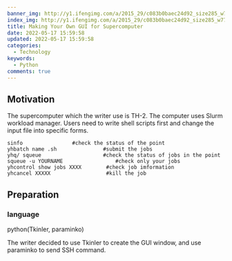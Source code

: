 ```yaml
---
banner_img: http://y1.ifengimg.com/a/2015_29/c083b0baec24d92_size285_w772_h472.jpg
index_img: http://y1.ifengimg.com/a/2015_29/c083b0baec24d92_size285_w772_h472.jpg
title: Making Your Own GUI for Supercomputer
date: 2022-05-17 15:59:58
updated: 2022-05-17 15:59:58
categories:
  - Technology
keywords:
  - Python
comments: true
---
```

## Motivation

The supercomputer which the writer use is TH-2. The computer uses Slurm workload manager. Users need to write shell scripts first and change the input file into specific forms. 

```shell
sinfo                #check the status of the point
yhbatch name .sh               #submit the jobs
yhq/ squeue                    #check the status of jobs in the point
squeue -u YOURNAME                 #check only your jobs 
yhcontrol show jobs XXXX        #check job imformation
yhcancel XXXXX                  #kill the job
```



## Preparation

### language

python(Tkinler, paraminko)

The writer decided to use Tkinler to create the GUI window, and use paraminko to send SSH command.